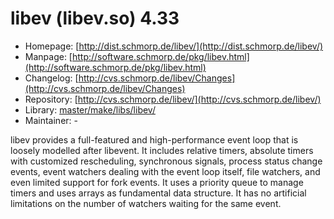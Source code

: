 # libev (libev.so) 4.33
  - Homepage: [http://dist.schmorp.de/libev/](http://dist.schmorp.de/libev/)
  - Manpage: [http://software.schmorp.de/pkg/libev.html](http://software.schmorp.de/pkg/libev.html)
  - Changelog: [http://cvs.schmorp.de/libev/Changes](http://cvs.schmorp.de/libev/Changes)
  - Repository: [http://cvs.schmorp.de/libev/](http://cvs.schmorp.de/libev/)
  - Library: [master/make/libs/libev/](https://github.com/Freetz-NG/freetz-ng/tree/master/make/libs/libev/)
  - Maintainer: -

libev provides a full-featured and high-performance event loop that is loosely modelled after libevent. It includes relative timers, absolute timers with customized rescheduling, synchronous signals, process status change events, event watchers dealing with the event loop itself, file watchers, and even limited support for fork events. It uses a priority queue to manage timers and uses arrays as fundamental data structure. It has no artificial limitations on the number of watchers waiting for the same event.
